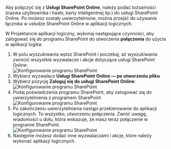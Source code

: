 

Aby połączyć się z **Usługi SharePoint Online**, należy podać tożsamości (nazwa użytkownika i hasło, karty inteligentnej itp.) do usługi SharePoint Online. Po możesz zostały uwierzytelnione, można przejść do używanie łącznika w usłudze SharePoint Online w aplikacji logicznych. 

W Projektancie aplikacji logiczny, wykonaj następujące czynności, aby zalogować się do programu SharePoint do utworzenia **połączenia** do użycia w aplikacji logika:

1. W polu wyszukiwania wpisz SharePoint i poczekaj, aż wyszukiwania zwrócić wszystkie wyzwalacze i akcje dotyczące usługi SharePoint Online:   
![Konfigurowanie programu SharePoint][1]  
2. Wybierz wyzwalacz **Usługi SharePoint Online — po utworzeniu pliku**  
3. Wybierz pozycję **Zaloguj się do usługi SharePoint Online**:   
![Konfigurowanie programu SharePoint][2]    
4. Podaj poświadczenia programu SharePoint, aby zalogować się do uwierzytelnienia z programem SharePoint   
![Konfigurowanie programu SharePoint][3]     
5. Po zakończeniu uwierzytelniania nastąpi przekierowanie do aplikacji logicznych. To wszystko, utworzeniu połączenia. Zwróć uwagę, wiadomości u dołu, która wskazuje, że masz teraz połączenie w programie SharePoint.  
![Konfigurowanie programu SharePoint][4]  
6. Następnie możesz dodać inne wyzwalaczami i akcje, które należy wykonać aplikacji logicznych.   

[1]: ./media/connectors-create-api-sharepointonline/connectionconfig1.png
[2]: ./media/connectors-create-api-sharepointonline/connectionconfig2.png 
[3]: ./media/connectors-create-api-sharepointonline/connectionconfig3.png
[4]: ./media/connectors-create-api-sharepointonline/connectionconfig4.png
[5]: ./media/connectors-create-api-sharepointonline/connectionconfig5.png
